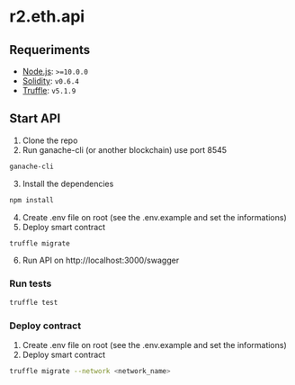 # r2.eth.api

## Requeriments
- [Node.js](https://nodejs.org/download/release/latest-v10.x/): `>=10.0.0`
- [Solidity](https://solidity.readthedocs.io/en/v0.6.4/): `v0.6.4`
- [Truffle](https://www.trufflesuite.com/truffle): `v5.1.9`

## Start API
1. Clone the repo
2. Run ganache-cli (or another blockchain) use port 8545
```sh
ganache-cli
```
3. Install the dependencies
```sh
npm install
```
4. Create .env file on root (see the .env.example and set the informations)
5. Deploy smart contract
```sh
truffle migrate
```
6. Run API on http://localhost:3000/swagger

### Run tests

```sh
truffle test
```

### Deploy contract
1. Create .env file on root (see the .env.example and set the informations)
2. Deploy smart contract
```sh
truffle migrate --network <network_name>
```